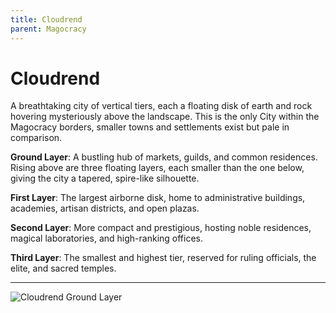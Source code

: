 ```yaml
---
title: Cloudrend
parent: Magocracy
---
```


<!-- https://watabou.github.io/city-generator?size=67&seed=1461637431&name=Cloudrend&citadel=0&urban_castle=0&plaza=0&temple=0&walls=0&shantytown=0&coast=0&river=0&greens=0&gates=-1 -->
# Cloudrend

A breathtaking city of vertical tiers, each a floating disk of earth and rock hovering mysteriously above the landscape. This is the only City within the Magocracy borders, smaller towns and settlements exist but pale in comparison.

**Ground Layer**: A bustling hub of markets, guilds, and common residences. Rising above are three floating layers, each smaller than the one below, giving the city a tapered, spire-like silhouette.

**First Layer**: The largest airborne disk, home to administrative buildings, academies, artisan districts, and open plazas.

**Second Layer**: More compact and prestigious, hosting noble residences, magical laboratories, and high-ranking offices.

**Third Layer**: The smallest and highest tier, reserved for ruling officials, the elite, and sacred temples.

---

![Cloudrend Ground Layer](Cloudrend_Ground_Layer.png)